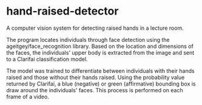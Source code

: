 # hand-raised-detector
A computer vision system for detecting raised hands in a lecture room.

The program locates individuals through face detection using the
ageitgey/face_recognition library. Based on the location and dimensions of the faces,
the individuals' upper body is extracted from the image and sent to a Clarifai
classification model.

The model was trained to differentiate between individuals with their hands raised
and those without their hands raised. Using the probability value returned by
Clarifai, a blue (negative) or green (affirmative) bounding box is draw around
the individuals' faces. This process is performed on each frame of a video.
